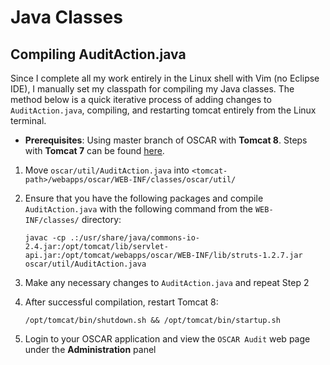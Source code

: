 # Java Classes
## Compiling AuditAction.java
Since I complete all my work entirely in the Linux shell with Vim (no Eclipse IDE), I manually set my classpath for compiling my Java classes. The method below is a quick iterative process of adding changes to ```AuditAction.java```, compiling, and restarting tomcat entirely from the Linux terminal.
+ **Prerequisites**: Using master branch of OSCAR with **Tomcat 8**. Steps with **Tomcat 7** can be found [here](https://github.com/williamgrosset/OSCAR-ConCert/tree/master/ConCert/src/main/audit/java).
1. Move ```oscar/util/AuditAction.java``` into ```<tomcat-path>/webapps/oscar/WEB-INF/classes/oscar/util/```
2. Ensure that you have the following packages and compile ```AuditAction.java``` with the following command from the ```WEB-INF/classes/``` directory:  
    
    ```javac -cp .:/usr/share/java/commons-io-2.4.jar:/opt/tomcat/lib/servlet-api.jar:/opt/tomcat/webapps/oscar/WEB-INF/lib/struts-1.2.7.jar oscar/util/AuditAction.java```
3. Make any necessary changes to ```AuditAction.java``` and repeat Step 2
4. After successful compilation, restart Tomcat 8: 

    ```/opt/tomcat/bin/shutdown.sh && /opt/tomcat/bin/startup.sh```
5. Login to your OSCAR application and view the ```OSCAR Audit``` web page under the **Administration** panel
